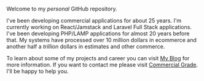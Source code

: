 Welcome to my <em>personal</em> GitHub repository.

I've been developing commercial applications for about 25 years.  I'm currently working on React/Jamstack and Laravel Full Stack applications.  I've been developing PHP/LAMP applications for almost 20 years before that.  My systems have processed over 10 million dollars in ecommerce and another half a <em>trillion</em> dollars in estimates and other commerce.   

To learn about some of my projects and career you can visit [My Blog](https://paulbonnette.app) for more information.  If you want to contact me please visit [Commercial Grade](https://commercialgrade.com/contact-us/).  I'll be happy to help you.
